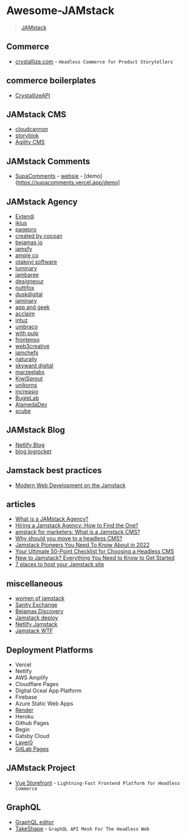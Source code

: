 # Awesome-JAMstack
> [JAMstack](https://jamstack.org/)

## Commerce
- [crystallize.com](https://crystallize.com/) - `Headless Commerce for Product Storytellers`

## commerce boilerplates
- [CrystallizeAPI](https://github.com/CrystallizeAPI/boilerplates)

## JAMstack CMS
- [cloudcannon](https://cloudcannon.com/)
- [storyblok](https://www.storyblok.com/)
- [Agility CMS](https://agilitycms.com/)

## JAMstack Comments
- [SupaComments](https://github.com/mcnaveen/SupaComments) - [websie](https://supacomments.vercel.app/) - [demo](https://supacomments.vercel.app/demo]

## JAMstack Agency
- [Extendi](https://www.extendi.it/)
- [ikius](https://ikius.com/)
- [pagepro](https://pagepro.co/jamstack-development.html)
- [created by cocoan](https://createdbycocoon.com/jamstack)
- [bejamas io](https://bejamas.io/about/)
- [jamsfy](https://jamsfy.com/)
- [ample co](https://www.ample.co/jamstack)
- [otakoyi software](https://otakoyi.software/technologies/jamstack)
- [luminary](https://www.luminary.com/jamstack)
- [jambaree](https://jambaree.com/)
- [designeour](https://designeour.com/)
- [nuttifox](https://nuttifox.com/services/development/jamstack)
- [duskdigital](https://www.duskdigital.co/work/jamstack/)
- [jaminary](https://www.jaminary.com/)
- [app and geek](https://appandgeek.com/jam-stack-development-services)
- [acclaim](https://www.acclaim.agency/jamstack)
- [intuz](https://www.intuz.com/jam-stack-development)
- [umbraco](https://umbraco.com/knowledge-base/jamstack/)
- [with pulp](https://withpulp.com/)
- [frontenso](https://frontenso.com/)
- [web3creative](https://web3creative.com/)
- [jamchefs](https://www.jamchefs.com/)
- [naturaily](https://naturaily.com/)
- [skyward digital](https://skyward.digital/)
- [marzeelabs](https://marzeelabs.org/)
- [KiwiSprout](https://kiwisprout.nz/jamstack)
- [unikorns](https://www.unikorns.work/)
- [increasio](https://increas.io/jamstack/)
- [BugleLab](https://buglelab.io/)
- [AlamedaDev](https://www.alamedadev.com/)
- [scube](https://scube.co/jamstack/)

## JAMstack Blog
- [Netlify Blog](https://www.netlify.com/blog/)
- [blog logrocket](https://blog.logrocket.com/)

## Jamstack best practices
- [Modern Web Development on the Jamstack](https://www.netlify.com/oreilly-jamstack/)

## articles
- [What is a JAMstack Agency?](https://withpulp.com/blog/what-is-a-jamstack-agency/)
- [Hiring a Jamstack Agency: How to Find the One?](https://naturaily.com/blog/hiring-jamstack-agency-how-to-find-the-one)
- [amstack for marketers: What is a Jamstack CMS?](https://www.storyblok.com/mp/jamstack-for-marketers)
- [Why should you move to a headless CMS?](https://www.storyblok.com/mp/why-should-you-move-to-a-headless-cms)
- [Jamstack Pioneers You Need To Know About in 2022](https://agilitycms.com/resources/posts/top-jamstack-pioneers)
- [Your Ultimate 50-Point Checklist for Choosing a Headless CMS](https://agilitycms.com/download/50-point-checklist-headless-cms)
- [New to Jamstack? Everything You Need to Know to Get Started](https://snipcart.com/blog/jamstack)
- [7 places to host your Jamstack site](https://www.pluralsight.com/blog/software-development/where-to-host-your-jamstack-site)

## miscellaneous
- [women of jamstack](https://womenofjamstack.com/)
- [Sanity Exchange](https://www.sanity.io/exchange/all)
- [Bejamas Discovery](https://bejamas.io/discovery/)
- [Jamstack deploy](https://www.jamstackdeploy.com/)
- [Netlify Jamstack](https://www.netlify.com/jamstack/)
- [Jamstack WTF](https://jamstack.wtf/)

## Deployment Platforms
- Vercel
- Netlify
- AWS Amplify
- Cloudflare Pages
- Digital Oceal App Platform
- Firebase
- Azure Static Web Apps
- [Render](https://www.render.com/)
- Heroku
- Github Pages
- Begin
- Gatsby Cloud
- [Layer0](https://www.layer0.co/)
- [GitLab Pages](https://docs.gitlab.com/ee/user/project/pages/)

## JAMstack Project
- [Vue Storefront](https://www.vuestorefront.io/) - `Lightning-Fast Frontend Platform for Headless Commerce`

## GraphQL
- [GraphQL editor](https://graphqleditor.com/)
- [TakeShape](https://www.takeshape.io/) - `GraphQL API Mesh For The Headless Web`
